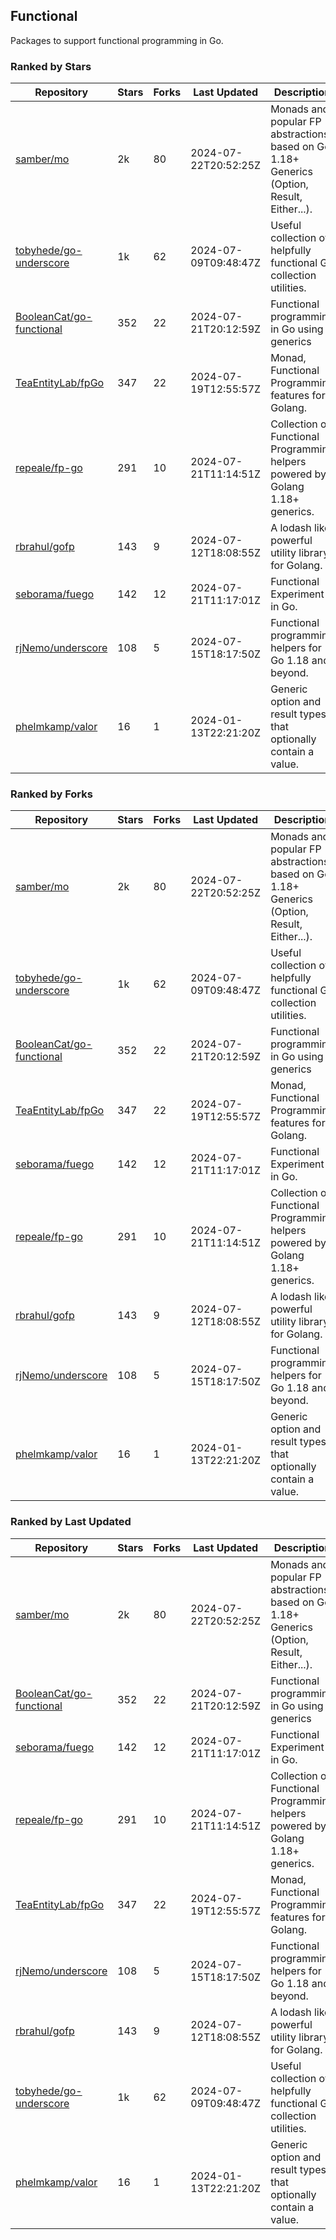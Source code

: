 ## Functional

Packages to support functional programming in Go.

### Ranked by Stars

| Repository | Stars | Forks | Last Updated | Description | 
|------------|-------|-------|--------------|-------------|
| [samber/mo](https://github.com/samber/mo) | 2k | 80 | 2024-07-22T20:52:25Z |  Monads and popular FP abstractions, based on Go 1.18+ Generics (Option, Result, Either...). |
| [tobyhede/go-underscore](https://github.com/tobyhede/go-underscore) | 1k | 62 | 2024-07-09T09:48:47Z |  Useful collection of helpfully functional Go collection utilities. |
| [BooleanCat/go-functional](https://github.com/BooleanCat/go-functional) | 352 | 22 | 2024-07-21T20:12:59Z |  Functional programming in Go using generics |
| [TeaEntityLab/fpGo](https://github.com/TeaEntityLab/fpGo) | 347 | 22 | 2024-07-19T12:55:57Z |  Monad, Functional Programming features for Golang. |
| [repeale/fp-go](https://github.com/repeale/fp-go) | 291 | 10 | 2024-07-21T11:14:51Z |  Collection of Functional Programming helpers powered by Golang 1.18+ generics. |
| [rbrahul/gofp](https://github.com/rbrahul/gofp) | 143 | 9 | 2024-07-12T18:08:55Z |  A lodash like powerful utility library for Golang. |
| [seborama/fuego](https://github.com/seborama/fuego) | 142 | 12 | 2024-07-21T11:17:01Z |  Functional Experiment in Go. |
| [rjNemo/underscore](https://github.com/rjNemo/underscore) | 108 | 5 | 2024-07-15T18:17:50Z |  Functional programming helpers for Go 1.18 and beyond. |
| [phelmkamp/valor](https://github.com/phelmkamp/valor) | 16 | 1 | 2024-01-13T22:21:20Z |  Generic option and result types that optionally contain a value. |

### Ranked by Forks

| Repository | Stars | Forks | Last Updated | Description | 
|------------|-------|-------|--------------|-------------|
| [samber/mo](https://github.com/samber/mo) | 2k | 80 | 2024-07-22T20:52:25Z |  Monads and popular FP abstractions, based on Go 1.18+ Generics (Option, Result, Either...). |
| [tobyhede/go-underscore](https://github.com/tobyhede/go-underscore) | 1k | 62 | 2024-07-09T09:48:47Z |  Useful collection of helpfully functional Go collection utilities. |
| [BooleanCat/go-functional](https://github.com/BooleanCat/go-functional) | 352 | 22 | 2024-07-21T20:12:59Z |  Functional programming in Go using generics |
| [TeaEntityLab/fpGo](https://github.com/TeaEntityLab/fpGo) | 347 | 22 | 2024-07-19T12:55:57Z |  Monad, Functional Programming features for Golang. |
| [seborama/fuego](https://github.com/seborama/fuego) | 142 | 12 | 2024-07-21T11:17:01Z |  Functional Experiment in Go. |
| [repeale/fp-go](https://github.com/repeale/fp-go) | 291 | 10 | 2024-07-21T11:14:51Z |  Collection of Functional Programming helpers powered by Golang 1.18+ generics. |
| [rbrahul/gofp](https://github.com/rbrahul/gofp) | 143 | 9 | 2024-07-12T18:08:55Z |  A lodash like powerful utility library for Golang. |
| [rjNemo/underscore](https://github.com/rjNemo/underscore) | 108 | 5 | 2024-07-15T18:17:50Z |  Functional programming helpers for Go 1.18 and beyond. |
| [phelmkamp/valor](https://github.com/phelmkamp/valor) | 16 | 1 | 2024-01-13T22:21:20Z |  Generic option and result types that optionally contain a value. |

### Ranked by Last Updated

| Repository | Stars | Forks | Last Updated | Description | 
|------------|-------|-------|--------------|-------------|
| [samber/mo](https://github.com/samber/mo) | 2k | 80 | 2024-07-22T20:52:25Z |  Monads and popular FP abstractions, based on Go 1.18+ Generics (Option, Result, Either...). |
| [BooleanCat/go-functional](https://github.com/BooleanCat/go-functional) | 352 | 22 | 2024-07-21T20:12:59Z |  Functional programming in Go using generics |
| [seborama/fuego](https://github.com/seborama/fuego) | 142 | 12 | 2024-07-21T11:17:01Z |  Functional Experiment in Go. |
| [repeale/fp-go](https://github.com/repeale/fp-go) | 291 | 10 | 2024-07-21T11:14:51Z |  Collection of Functional Programming helpers powered by Golang 1.18+ generics. |
| [TeaEntityLab/fpGo](https://github.com/TeaEntityLab/fpGo) | 347 | 22 | 2024-07-19T12:55:57Z |  Monad, Functional Programming features for Golang. |
| [rjNemo/underscore](https://github.com/rjNemo/underscore) | 108 | 5 | 2024-07-15T18:17:50Z |  Functional programming helpers for Go 1.18 and beyond. |
| [rbrahul/gofp](https://github.com/rbrahul/gofp) | 143 | 9 | 2024-07-12T18:08:55Z |  A lodash like powerful utility library for Golang. |
| [tobyhede/go-underscore](https://github.com/tobyhede/go-underscore) | 1k | 62 | 2024-07-09T09:48:47Z |  Useful collection of helpfully functional Go collection utilities. |
| [phelmkamp/valor](https://github.com/phelmkamp/valor) | 16 | 1 | 2024-01-13T22:21:20Z |  Generic option and result types that optionally contain a value. |

